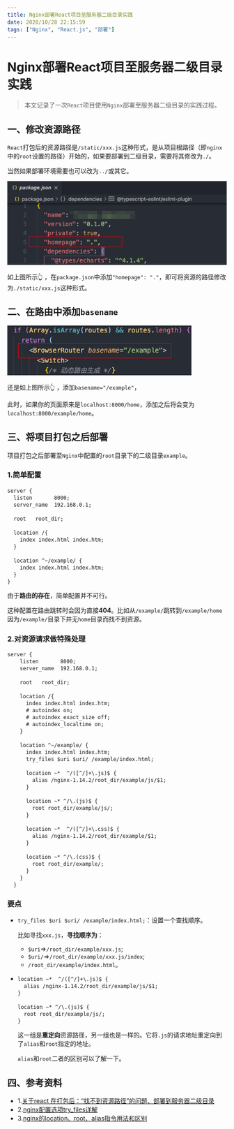 ```yaml
---
title: Nginx部署React项目至服务器二级目录实践
date: 2020/10/28 22:15:59
tags: ["Nginx", "React.js", "部署"]
---
```


# Nginx部署React项目至服务器二级目录实践

<ClientOnly>
  <display-bar :displayData="$frontmatter"></display-bar>
</ClientOnly>

> 本文记录了一次`React`项目使用`Nginx`部署至服务器二级目录的实践过程。

## 一、修改资源路径

`React`打包后的资源路径是`/static/xxx.js`这种形式，是从项目根路径（即`nginx`中的`root`设置的路径）开始的，如果要部署到二级目录，需要将其修改为`./`。

当然如果部署环境需要也可以改为`../`或其它。

![sub-directory-deploy-01](/images/other/aboutdeploy/sub-directory-deploy-01.png)

如上图所示👆 ，在`package.json`中添加`"homepage": "."`，即可将资源的路径修改为`./static/xxx.js`这种形式。

## 二、在路由中添加`basename`

![sub-directory-deploy-02](/images/other/aboutdeploy/sub-directory-deploy-02.png)

还是如上图所示👆 ，添加`basename="/example"`，

此时，如果你的页面原来是`localhost:8000/home`，添加之后将会变为`localhost:8000/example/home`。

## 三、将项目打包之后部署

项目打包之后部署至`Nginx`中配置的`root`目录下的二级目录`example`。

### 1.简单配置

``` nginx {11,12,13}
server {
  listen       8000;
  server_name  192.168.0.1;

  root   root_dir;

  location /{
    index index.html index.htm;
  }

  location ^~/example/ {
    index index.html index.htm;
  }
}
```

由于**路由的存在**，简单配置并不可行。

这种配置在路由跳转时会因为直接**404**。比如从`/example/`跳转到`/example/home`因为`/example/`目录下并无`home`目录而找不到资源。

### 2.对资源请求做特殊处理

``` nginx {16,18,19,20,22,23,24,26,27,28,30,31,32}
server {
    listen       8000;
    server_name  192.168.0.1;

    root   root_dir;

    location /{
      index index.html index.htm;
      # autoindex on;
      # autoindex_exact_size off;
      # autoindex_localtime on;
    }

    location ^~/example/ {
      index index.html index.htm;
      try_files $uri $uri/ /example/index.html;

      location ~*  ^/([^/]+\.js)$ {
        alias /nginx-1.14.2/root_dir/example/js/$1;
      }

      location ~* ^/\.(js)$ {
        root root_dir/example/js/;
      }

      location ~*  ^/([^/]+\.css)$ {
        alias /nginx-1.14.2/root_dir/example/$1;
      }

      location ~* ^/\.(css)$ {
        root root_dir/example/;
      }
    }
  }
```

### 要点

* `try_files $uri $uri/ /example/index.html;`：设置一个查找顺序。

  比如寻找`xxx.js`，**寻找顺序为**：

  * `$uri`=>`/root_dir/example/xxx.js`;
  * `$uri/`=>`/root_dir/example/xxx.js/index`;
  * `/root_dir/example/index.html`。

* ``` nginx
  location ~*  ^/([^/]+\.js)$ {
    alias /nginx-1.14.2/root_dir/example/js/$1;
  }

  location ~* ^/\.(js)$ {
    root root_dir/example/js/;
  }
  ```

  这一组是**重定向**资源路径，另一组也是一样的。它将`.js`的请求地址重定向到了`alias`和`root`指定的地址。

  `alias`和`root`二者的区别可以了解一下。

## 四、参考资料

* 1.[关于react 在打包后：“找不到资源路径”的问题、部署到服务器二级目录](https://blog.csdn.net/qq_35856855/article/details/88174523?utm_medium=distribute.pc_relevant.none-task-blog-BlogCommendFromMachineLearnPai2-3.channel_param&depth_1-utm_source=distribute.pc_relevant.none-task-blog-BlogCommendFromMachineLearnPai2-3.channel_param)
* 2.[nginx配置选项try_files详解](https://blog.csdn.net/qq_24861509/article/details/102716191)
* 3.[nginx的location、root、alias指令用法和区别](https://www.nginx.cn/4658.html)

